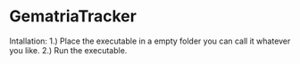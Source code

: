 # GematriaTracker

Intallation:
1.) Place the executable in a empty folder you can call it whatever you like.
2.) Run the executable.
